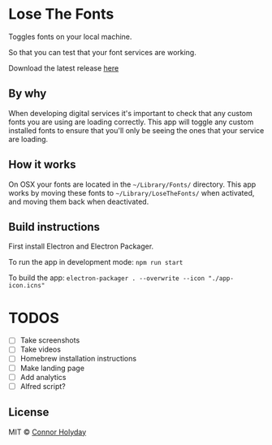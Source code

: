 # Lose The Fonts

Toggles fonts on your local machine.

So that you can test that your font services are working.

Download the latest release [here](https://github.com/connorholyday/lose-the-fonts/releases)

## By why

When developing digital services it's important to check that
any custom fonts you are using are loading correctly. This
app will toggle any custom installed fonts to ensure that
you'll only be seeing the ones that your service are loading.

## How it works

On OSX your fonts are located in the `~/Library/Fonts/` directory.
This app works by moving these fonts to `~/Library/LoseTheFonts/`
when activated, and moving them back when deactivated.

## Build instructions

First install Electron and Electron Packager.

To run the app in development mode:
`npm run start`

To build the app:
`electron-packager . --overwrite --icon "./app-icon.icns"`

# TODOS

- [ ] Take screenshots
- [ ] Take videos
- [ ] Homebrew installation instructions
- [ ] Make landing page
- [ ] Add analytics
- [ ] Alfred script?

## License

MIT © [Connor Holyday](https://holyday.me)
